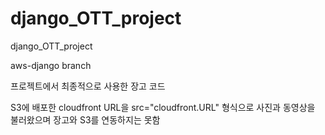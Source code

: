 # django_OTT_project
django_OTT_project

aws-django branch

프로젝트에서 최종적으로 사용한 장고 코드

S3에 배포한 cloudfront URL을 src="cloudfront.URL" 형식으로 사진과 동영상을 불러왔으며
장고와 S3를 연동하지는 못함
